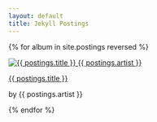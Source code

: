 ```yaml
---
layout: default
title: Jekyll Postings
---
```


<link rel="stylesheet" href="index.css" />

{% for album in site.postings reversed %}
  <article>
    <a href="{{ postings.url }}">
      <img src="{{ postings.img }}" alt="{{ postings.title }} {{ postings.artist }}"/>
      <p>{{ postings.title }}</p>
    </a>
    <p>by {{ postings.artist }}</p>
  </article>
{% endfor %}

